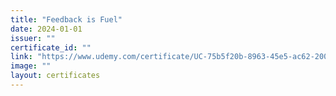 ```yaml
---
title: "Feedback is Fuel"
date: 2024-01-01
issuer: ""
certificate_id: ""
link: "https://www.udemy.com/certificate/UC-75b5f20b-8963-45e5-ac62-20083bac4b33/"
image: ""
layout: certificates
---
```

